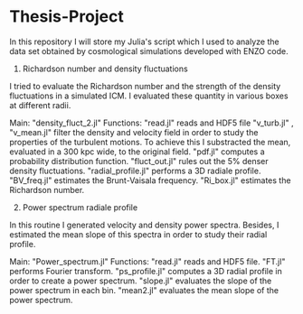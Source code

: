 # Thesis-Project

In this repository I will store my Julia's script which I used to analyze the data set obtained by cosmological simulations developed with ENZO code.

1. Richardson number and density fluctuations

I tried to evaluate the Richardson number and the strength of the density fluctuations in a simulated ICM. I evaluated these quantity in various boxes at different 
radii. 

Main: "density_fluct_2.jl"
Functions: "read.jl" reads and HDF5 file
           "v_turb.jl" , "v_mean.jl" filter the density and velocity field in order to study the properties of the turbulent motions. To achieve this I substracted
           the mean, evaluated in a 300 kpc wide, to the original field. 
           "pdf.jl" computes a probability distribution function.
           "fluct_out.jl" rules out the 5% denser density fluctuations.
           "radial_profile.jl" performs a 3D radiale profile.
           "BV_freq.jl" estimates the Brunt-Vaisala frequency.
           "Ri_box.jl" estimates the Richardson number.
           
2. Power spectrum radiale profile

In this routine I generated velocity and density power spectra. Besides, I estimated the mean slope of this spectra in order to study their radial profile. 

Main: "Power_spectrum.jl" 
Functions: "read.jl" reads and HDF5 file.
           "FT.jl" performs Fourier transform.
           "ps_profile.jl" computes a 3D radial profile in order to create a power spectrum.
           "slope.jl" evaluates the slope of the power spectrum in each bin.
           "mean2.jl" evaluates the mean slope of the power spectrum.
           
